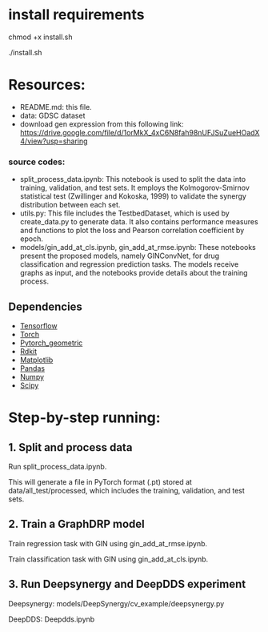 # install requirements
chmod +x install.sh

./install.sh

# Resources:
+ README.md: this file.
+ data: GDSC dataset
+ download gen expression from this following link: https://drive.google.com/file/d/1orMkX_4xC6N8fah98nUFJSuZueHOadX4/view?usp=sharing

###  source codes:
+ split_process_data.ipynb: This notebook is used to split the data into training, validation, and test sets. It employs the Kolmogorov-Smirnov statistical test (Zwillinger and Kokoska, 1999) to validate the synergy distribution between each set.
+ utils.py: This file includes the TestbedDataset, which is used by create_data.py to generate data. It also contains performance measures and functions to plot the loss and Pearson correlation coefficient by epoch.
+ models/gin_add_at_cls.ipynb, gin_add_at_rmse.ipynb: These notebooks present the proposed models, namely GINConvNet, for drug classification and regression prediction tasks. The models receive graphs as input, and the notebooks provide details about the training process.


## Dependencies
+ [Tensorflow](https://www.tensorflow.org/)
+ [Torch](https://pytorch.org/)
+ [Pytorch_geometric](https://github.com/rusty1s/pytorch_geometric)
+ [Rdkit](https://www.rdkit.org/)
+ [Matplotlib](https://matplotlib.org/)
+ [Pandas](https://pandas.pydata.org/)
+ [Numpy](https://numpy.org/)
+ [Scipy](https://docs.scipy.org/doc/)

# Step-by-step running:

## 1. Split and process data
Run split_process_data.ipynb.

This will generate a file in PyTorch format (.pt) stored at data/all_test/processed, which includes the training, validation, and test sets.

## 2. Train a GraphDRP model
Train regression task with GIN using gin_add_at_rmse.ipynb.

Train classification task with GIN using gin_add_at_cls.ipynb.

## 3. Run Deepsynergy and DeepDDS experiment
Deepsynergy: models/DeepSynergy/cv_example/deepsynergy.py

DeepDDS: Deepdds.ipynb
